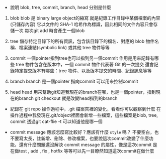 
* 說明 blob, tree, commit, branch, head 分別是什麼
1. blob
blob 是 binary large object的縮寫
就是紀錄工作目錄中某個檔案的內容(只儲存內容)
它以文件的 SHA-1 哈希作為標識，因此相同的文件內容只會存儲一次
每次git add 時會產生一個blob

2. tree
儲存特定目錄下的所有資訊，包含該目錄下的檔名、對應的 blob 物件名稱、檔案連結(symbolic link) 或其他 tree 物件等等

3. commit
一個pointer指到tree也可以指到另一個commit
作用是用來記錄有哪些 tree 物件包含在版本中，一個 commit 物件代表著 Git 的一次提交
還會記錄特定提交版本有哪些：tree 物件、以及版本提交的時間、紀錄訊息等等

4. branch 
branch 是一個pointer 指向commit 可以用來控制commit

5. head
head 用來幫助git知道我現在的branch在哪，也是一個pointer，指到現在的branch
git checkout 就是改變head指到的branch

* 紀錄在 git repo 操作過程中，.git 檔案夾裡的變化，看看你可以觀察到什麼
在操作過程中我發現在.git/object裡面會新增一些檔案，這些檔案是blob, tree, commit 透過git cat-flie -t 可以知道他是哪一個

* commit message 應該怎麼寫比較好？應該有什麼 `style` 嗎？
不要空白，也不要寫太長，註新增、刪除、修改檔案，也要說這次commit改變了什麼功能，還有什麼問題還沒解決
commit message 的屬性，像是這次commit 是在做test , add , fix , hotfix 等等可以先一目瞭然知道這次commit在做什麼
